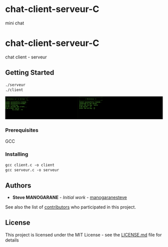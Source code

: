 # chat-client-serveur-C
mini chat


# chat-client-serveur-C

chat client - serveur

## Getting Started

```
./serveur
./client
```

![alt text](https://github.com/manogaranesteve/chat-client-serveur-C/blob/master/resultat.png)

### Prerequisites

GCC

### Installing

```
gcc client.c -o client
gcc serveur.c -o serveur
```


## Authors

* **Steve MANOGARANE** - *Initial work* - [manogaranesteve](https://github.com/manogaranesteve)

See also the list of [contributors](https://github.com/manogaranesteve) who participated in this project.

## License

This project is licensed under the MIT License - see the [LICENSE.md](LICENSE.md) file for details

